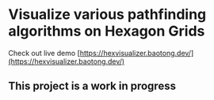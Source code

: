# Visualize various pathfinding algorithms on Hexagon Grids
Check out live demo [https://hexvisualizer.baotong.dev/](https://hexvisualizer.baotong.dev/)

## This project is a work in progress

